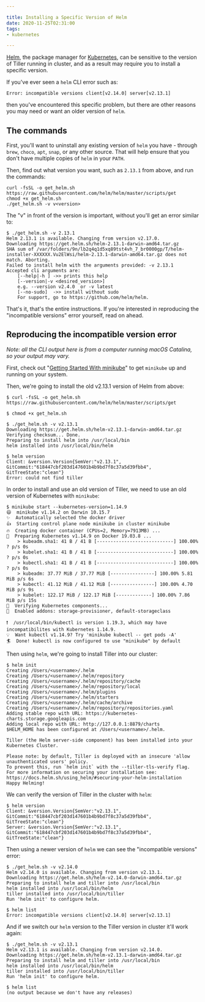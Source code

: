```yaml
---

title: Installing a Specific Version of Helm
date: 2020-11-25T02:31:00
tags:
- kubernetes

---
```


[Helm](https://helm.sh/), the package manager for [Kubernetes](https://kubernetes.io/), can be sensitive to the version of Tiller running in cluster, and as a result may require you to install a specific version.

If you've ever seen a `helm` CLI error such as:

```text
Error: incompatible versions client[v2.14.0] server[v2.13.1]
```

then you've encountered this specific problem, but there are other reasons you may need or want an older version of `helm`.

## The commands

First, you'll want to uninstall any existing version of `helm` you have - through `brew`, `choco`, `apt`, `snap`, or any other source. That will help ensure that you don't have multiple copies of `helm` in your `PATH`.

Then, find out what version you want, such as `2.13.1` from above, and run the commands:

```shell
curl -fsSL -o get_helm.sh https://raw.githubusercontent.com/helm/helm/master/scripts/get
chmod +x get_helm.sh
./get_helm.sh -v v<version>
```

The "v" in front of the version is important, without you'll get an error similar to:

```shell
$ ./get_helm.sh -v 2.13.1
Helm 2.13.1 is available. Changing from version v2.17.0.
Downloading https://get.helm.sh/helm-2.13.1-darwin-amd64.tar.gz
SHA sum of /var/folders/9n/lb2q4q1d5xq89tst4vh_7_br0000gp/T/helm-installer-XXXXXX.Vu2ElWsi/helm-2.13.1-darwin-amd64.tar.gz does not match. Aborting.
Failed to install helm with the arguments provided: -v 2.13.1
Accepted cli arguments are:
	[--help|-h ] ->> prints this help
	[--version|-v <desired_version>]
	e.g. --version v2.4.0  or -v latest
	[--no-sudo]  ->> install without sudo
	For support, go to https://github.com/helm/helm.
```

That's it, that's the entire instructions. If you're interested in reproducing the "incompatible versions" error yourself, read on ahead.

## Reproducing the incompatible version error

_Note: all the CLI output here is from a computer running macOS Catalina, so your output may vary._

First, check out "[Getting Started With minikube](/blog/getting-started-with-minikube)" to get `minikube` up and running on your system.

Then, we're going to install the old v2.13.1 version of Helm from above:

```shell
$ curl -fsSL -o get_helm.sh https://raw.githubusercontent.com/helm/helm/master/scripts/get

$ chmod +x get_helm.sh

$ ./get_helm.sh -v v2.13.1
Downloading https://get.helm.sh/helm-v2.13.1-darwin-amd64.tar.gz
Verifying checksum... Done.
Preparing to install helm into /usr/local/bin
helm installed into /usr/local/bin/helm

$ helm version
Client: &version.Version{SemVer:"v2.13.1", GitCommit:"618447cbf203d147601b4b9bd7f8c37a5d39fbb4", GitTreeState:"clean"}
Error: could not find tiller
```

In order to install and use an old version of Tiller, we need to use an old version of Kubernetes with `minikube`:

```shell
$ minikube start --kubernetes-version=1.14.9
😄  minikube v1.14.2 on Darwin 10.15.7
✨  Automatically selected the docker driver
👍  Starting control plane node minikube in cluster minikube
🔥  Creating docker container (CPUs=2, Memory=7913MB) ...
🐳  Preparing Kubernetes v1.14.9 on Docker 19.03.8 ...
    > kubeadm.sha1: 41 B / 41 B [----------------------------] 100.00% ? p/s 0s
    > kubelet.sha1: 41 B / 41 B [----------------------------] 100.00% ? p/s 0s
    > kubectl.sha1: 41 B / 41 B [----------------------------] 100.00% ? p/s 0s
    > kubeadm: 37.77 MiB / 37.77 MiB [----------------] 100.00% 5.81 MiB p/s 6s
    > kubectl: 41.12 MiB / 41.12 MiB [----------------] 100.00% 4.70 MiB p/s 9s
    > kubelet: 122.17 MiB / 122.17 MiB [-------------] 100.00% 7.86 MiB p/s 15s
🔎  Verifying Kubernetes components...
🌟  Enabled addons: storage-provisioner, default-storageclass

❗  /usr/local/bin/kubectl is version 1.19.3, which may have incompatibilites with Kubernetes 1.14.9.
💡  Want kubectl v1.14.9? Try 'minikube kubectl -- get pods -A'
🏄  Done! kubectl is now configured to use "minikube" by default
```

Then using `helm`, we're going to install Tiller into our cluster:

```shell
$ helm init
Creating /Users/<username>/.helm
Creating /Users/<username>/.helm/repository
Creating /Users/<username>/.helm/repository/cache
Creating /Users/<username>/.helm/repository/local
Creating /Users/<username>/.helm/plugins
Creating /Users/<username>/.helm/starters
Creating /Users/<username>/.helm/cache/archive
Creating /Users/<username>/.helm/repository/repositories.yaml
Adding stable repo with URL: https://kubernetes-charts.storage.googleapis.com
Adding local repo with URL: http://127.0.0.1:8879/charts
$HELM_HOME has been configured at /Users/<username>/.helm.

Tiller (the Helm server-side component) has been installed into your Kubernetes Cluster.

Please note: by default, Tiller is deployed with an insecure 'allow unauthenticated users' policy.
To prevent this, run `helm init` with the --tiller-tls-verify flag.
For more information on securing your installation see: https://docs.helm.sh/using_helm/#securing-your-helm-installation
Happy Helming!
```

We can verify the version of Tiller in the cluster with `helm`:

```shell
$ helm version
Client: &version.Version{SemVer:"v2.13.1", GitCommit:"618447cbf203d147601b4b9bd7f8c37a5d39fbb4", GitTreeState:"clean"}
Server: &version.Version{SemVer:"v2.13.1", GitCommit:"618447cbf203d147601b4b9bd7f8c37a5d39fbb4", GitTreeState:"clean"}
```

Then using a newer version of `helm` we can see the "incompatible versions" error:

```shell
$ ./get_helm.sh -v v2.14.0
Helm v2.14.0 is available. Changing from version v2.13.1.
Downloading https://get.helm.sh/helm-v2.14.0-darwin-amd64.tar.gz
Preparing to install helm and tiller into /usr/local/bin
helm installed into /usr/local/bin/helm
tiller installed into /usr/local/bin/tiller
Run 'helm init' to configure helm.

$ helm list
Error: incompatible versions client[v2.14.0] server[v2.13.1]
```

And if we switch our `helm` version to the Tiller version in cluster it'll work again:

```shell
$ ./get_helm.sh -v v2.13.1
Helm v2.13.1 is available. Changing from version v2.14.0.
Downloading https://get.helm.sh/helm-v2.13.1-darwin-amd64.tar.gz
Preparing to install helm and tiller into /usr/local/bin
helm installed into /usr/local/bin/helm
tiller installed into /usr/local/bin/tiller
Run 'helm init' to configure helm.

$ helm list
(no output because we don't have any releases)
```
